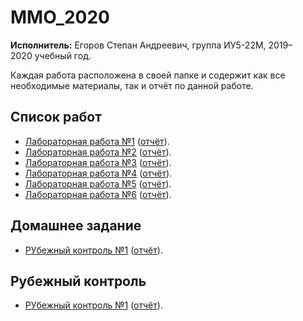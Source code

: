 # MMO_2020 

**Исполнитель:** Егоров Степан Андреевич, группа ИУ5-22М, 2019–2020&nbsp;учебный год.

Каждая работа расположена в&nbsp;своей папке и содержит как все необходимые материалы, так и отчёт по&nbsp;данной работе.

## Список работ
* [Лабораторная работа №1](./lab1) ([отчёт](./lab1/MMO_LR1.pdf)).
* [Лабораторная работа №2](./lab2) ([отчёт](./lab2/MMO_LR2.pdf)).
* [Лабораторная работа №3](./lab3) ([отчёт](./lab3/MMO_lr3.pdf)).
* [Лабораторная работа №4](./lab4) ([отчёт](./lab4/MMO_lr4.pdf)).
* [Лабораторная работа №5](./lab5) ([отчёт](./lab5/MMO_lr5.pdf)).
* [Лабораторная работа №6](./lab6) ([отчёт](./lab5/MMO_lr6.pdf)).

## Домашнее задание
* [РУбежный контроль №1](./dz) ([отчёт](./dz/MMO_dz.pdf)).

## Рубежный контроль
* [РУбежный контроль №1](./RK1) ([отчёт](./RK1/MMO_RK1.pdf)).
